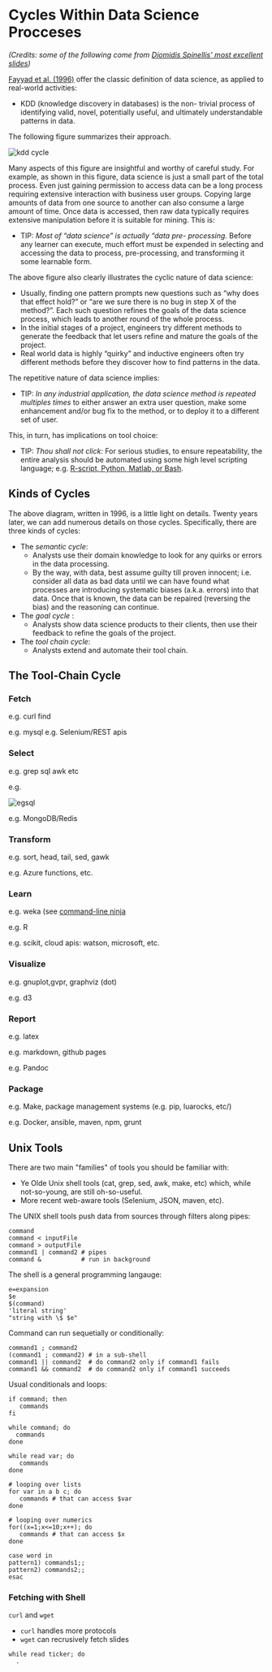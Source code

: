 # Cycles Within Data Science Procceses

_(Credits: some of the following come from [Diomidis Spinellis' most excellent slides](https://drive.google.com/file/d/0ByPAm2ABBQPHU1JLQlJ5eGZCTkE/view))_

[Fayyad et al. (1996)](bib.md#fayyad96) offer the classic definition of data science, as applied to real-world activities:

+ KDD (knowledge discovery in databases) is the non- trivial process of identifying valid, novel, potentially useful, and ultimately understandable patterns in data.

The following figure summarizes their approach. 

![kdd cycle](https://www.researchgate.net/profile/Martin_Shepperd/publication/220277672/figure/fig1/AS:277448081068032@1443160185199/Fig-3-The-KDD-cycle-From-11.png)

Many aspects of this figure are insightful and worthy of careful study. For example, as shown in this figure,   data science is just a small part of the total process. Even just gaining permission to access data can be a long process requiring extensive interaction with business user groups. Copying large amounts of data from one source to another can also consume a large amount of time. Once data is accessed, then raw data typically requires extensive manipulation before it is suitable for mining. This is:

+ TIP:  _Most of “data science” is actually “data pre- processing._ Before any learner can execute, much effort must be expended in selecting and accessing the data to process, pre-processing, and transforming it some learnable form.

The above figure also clearly illustrates the cyclic nature of data science:

+ Usually, finding one pattern prompts new questions such as “why does that effect hold?” or “are we sure there is no bug in step X of the method?”. Each such question refines the goals of the data science process, which leads to another round of the whole process.
+ In the initial stages of a project, engineers try different methods to generate the feedback that let users refine and mature the goals of the project.
+ Real world data is highly “quirky” and inductive engineers often try different methods before they discover how to find patterns in the data.


The repetitive nature of data science implies:

+ TIP: _In any industrial application, the data science method is repeated multiples times_ to either answer an extra user question, make some enhancement and/or bug fix to the method, or to deploy it to a different set of user.

This, in turn, has implications on tool choice:

+  TIP: _Thou shall not click:_ For serious studies, to ensure repeatability, the entire analysis should be automated using some high level scripting language; e.g. [R-script, Python, Matlab, or Bash](bib.md#nelson11).

## Kinds of Cycles

The above diagram, written in 1996, is a little light on details. Twenty years later, we can add numerous details on those cycles. Specifically, there are three kinds of cycles:

- The _semantic cycle_: 
     - Analysts use their domain knowledge to look for any quirks or errors in the data processing. 
     - By the way, with data, best assume guilty till proven innocent; i.e. consider all data as bad data until we can have found what processes are introducing systematic biases (a.k.a. errors) into that data. Once that is known, the data can be repaired (reversing the bias) and the reasoning can continue.
- The _goal cycle_ :
     - Analysts show data science products to their clients, then use their feedback to refine the goals of the project.
- The _tool chain cycle_:
     - Analysts extend and automate their tool chain.


## The Tool-Chain Cycle

### Fetch

e.g. curl find 

e.g. mysql
e.g. Selenium/REST apis


### Select

e.g. grep sql awk etc

e.g.

![egsql](https://raw.githubusercontent.com/REU-SOS/SOS/master/img/sql.png)


e.g. MongoDB/Redis

### Transform

e.g.  sort, head, tail, sed, gawk


e.g. Azure functions, etc.

### Learn

e.g. weka (see [command-line ninja](https://github.com/REU-SOS/SOS/tree/master/src/ninja)

e.g. R

e.g. scikit, cloud apis: watson, microsoft, etc.

### Visualize

e.g. gnuplot,gvpr, graphviz (dot)

e.g. d3

### Report

e.g. latex

e.g. markdown, github pages

e.g. Pandoc

### Package

e.g. Make, package management systems (e.g. pip, luarocks, etc/)

e.g. Docker, ansible, maven, npm, grunt

## Unix Tools

There are two main "families" of tools you should be familiar with:

- Ye Olde Unix shell tools (cat, grep, sed, awk, make, etc) which, while not-so-young,
  are still oh-so-useful.
- More recent web-aware tools (Selenium, JSON, maven, etc).

The UNIX shell tools push data from sources through filters along pipes:

```
command
command < inputFile
command > outputFile
command1 | command2 # pipes
command &           # run in background
```

The shell is a general programming langauge:

```
e=expansion
$e
$(command)
'literal string'
"string with \$ $e"
```

Command can run sequetially or conditionally:

```
command1 ; command2
(command1 ; command2) # in a sub-shell
command1 || command2  # do command2 only if command1 fails
command1 && command2  # do command2 only if command1 succeeds
```

Usual conditionals and loops:

```
if command; then
   commands
fi

while command; do
  commands
done

while read var; do
   commands
done

# looping over lists
for var in a b c; do
   commands # that can access $var
done

# looping over numerics
for((x=1;x<=10;x++); do
   commands # that can access $x
done

case word in
pattern1) commands1;;
pattern2) commands2;;
esac
```

### Fetching with Shell

`curl` and `wget`

- `curl` handles more protocols
- `wget` can recrusively fetch slides

```
while read ticker; do
  .
```
